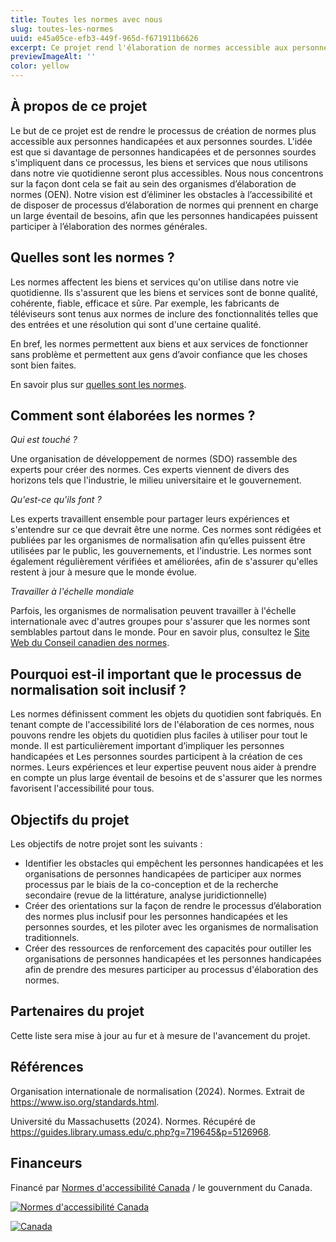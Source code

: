 ```yaml
---
title: Toutes les normes avec nous
slug: toutes-les-normes
uuid: e45a05ce-efb3-449f-965d-f671911b6626
excerpt: Ce projet rend l'élaboration de normes accessible aux personnes handicapées et aux personnes sourdes, garantissant ainsi que les biens et services sont inclusifs. Nous nous efforçons d'éliminer les obstacles au sein des organismes d'élaboration de normes (OEN) afin de soutenir la pleine participation.
previewImageAlt: ''
color: yellow
---
```

## À propos de ce projet

Le but de ce projet est de rendre le processus de création de normes plus accessible aux personnes handicapées et aux personnes sourdes. L'idée est que si davantage de personnes handicapées et de personnes sourdes s'impliquent dans ce processus, les biens et services que nous utilisons dans notre vie quotidienne seront plus accessibles. Nous nous concentrons sur la façon dont cela se fait au sein des organismes d’élaboration de normes (OEN). Notre vision est d’éliminer les obstacles à l’accessibilité et de disposer de processus d’élaboration de normes qui prennent en charge un large éventail de besoins, afin que les personnes handicapées puissent participer à l’élaboration des normes générales.

## Quelles sont les normes ?

Les normes affectent les biens et services qu'on utilise dans notre vie quotidienne. Ils s'assurent que les biens et services sont de bonne qualité, cohérente, fiable, efficace et sûre. Par exemple, les fabricants de téléviseurs sont tenus aux normes de inclure des fonctionnalités telles que des entrées et une résolution qui sont d'une certaine qualité.

En bref, les normes permettent aux biens et aux services de fonctionner sans problème et permettent aux gens d’avoir confiance que les choses sont bien faites.

En savoir plus sur [quelles sont les normes](https://www.youtube.com/watch?si=VY_Y8Yv4Z4kmKDcG&v=S47SCjCYJHo&feature=youtu.be).

## Comment sont élaborées les normes ?

_Qui est touché ?_

Une organisation de développement de normes (SDO) rassemble des experts pour créer des normes. Ces experts viennent de divers des horizons tels que l'industrie, le milieu universitaire et le gouvernement.

_Qu'est-ce qu'ils font ?_

Les experts travaillent ensemble pour partager leurs expériences et s'entendre sur ce que devrait être une norme.
Ces normes sont rédigées et publiées par les organismes de normalisation afin qu’elles puissent être utilisées par le public, les gouvernements,
et l'industrie. Les normes sont également régulièrement vérifiées et améliorées, afin de s'assurer qu'elles restent à jour à mesure que le monde évolue.

_Travailler à l'échelle mondiale_

Parfois, les organismes de normalisation peuvent travailler à l'échelle internationale avec d'autres groupes pour s'assurer que les normes sont semblables partout dans le monde.
Pour en savoir plus, consultez le
[Site Web du Conseil canadien des normes](https://scc-ccn.ca/standards/how-standards-are-developed/how-national-standards-are-developed).

## Pourquoi est-il important que le processus de normalisation soit inclusif ?

Les normes définissent comment les objets du quotidien sont fabriqués. En tenant compte de l'accessibilité lors de l'élaboration de ces normes, nous pouvons
rendre les objets du quotidien plus faciles à utiliser pour tout le monde. Il est particulièrement important d’impliquer les personnes handicapées et
Les personnes sourdes participent à la création de ces normes. Leurs expériences et leur expertise peuvent nous aider à prendre en compte un plus large éventail de besoins
et de s'assurer que les normes favorisent l'accessibilité pour tous.

## Objectifs du projet

Les objectifs de notre projet sont les suivants :

- Identifier les obstacles qui empêchent les personnes handicapées et les organisations de personnes handicapées de participer aux normes
processus par le biais de la co-conception et de la recherche secondaire (revue de la littérature, analyse juridictionnelle)
- Créer des orientations sur la façon de rendre le processus d’élaboration des normes plus inclusif pour les personnes handicapées
et les personnes sourdes, et les piloter avec les organismes de normalisation traditionnels.
- Créer des ressources de renforcement des capacités pour outiller les organisations de personnes handicapées et les personnes handicapées afin de prendre des mesures
participer au processus d'élaboration des normes.

## Partenaires du projet

Cette liste sera mise à jour au fur et à mesure de l'avancement du projet.

## Références

Organisation internationale de normalisation (2024). Normes. Extrait de https://www.iso.org/standards.html.

Université du Massachusetts (2024). Normes. Récupéré de
https://guides.library.umass.edu/c.php?g=719645&p=5126968.

## Financeurs

Financé par [Normes d'accessibilité Canada](https://accessibilite.canada.ca) / le gouvernment du Canada.

[![Normes d'accessibilité Canada](/assets/uploads/asc.png)](https://accessibilite.canada.ca/)

[![Canada](/assets/uploads/canada.svg)](https://www.canada.ca/fr.html)
